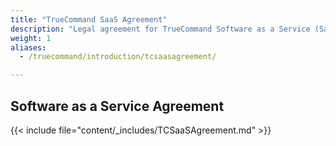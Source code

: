 ```yaml
---
title: "TrueCommand SaaS Agreement"
description: "Legal agreement for TrueCommand Software as a Service (SaaS)."
weight: 1
aliases:
  - /truecommand/introduction/tcsaasagreement/

---
```


## Software as a Service Agreement

{{< include file="content/_includes/TCSaaSAgreement.md" >}}
